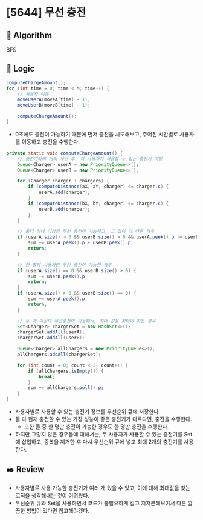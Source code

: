 # [5644] 무선 충전

## :pushpin: **Algorithm**

BFS

## :round_pushpin: **Logic**

```java
computeChargeAmount();
for (int time = 0; time < M; time++) {
    // 사용자 이동
    moveUserA(moveA[time] - 1);
    moveUserB(moveB[time] - 1);

    computeChargeAmount();
}
```

- 0초에도 충전이 가능하기 때문에 먼저 충전을 시도해보고, 주어진 시간별로 사용자를 이동하고 충전을 수행한다.

```java
private static void computeChargeAmount() {
    // 충전기와의 거리 계산 후, 각 사용자가 사용할 수 있는 충전기 저장
    Queue<Charger> userA = new PriorityQueue<>();
    Queue<Charger> userB = new PriorityQueue<>();

    for (Charger charger : chargers) {
        if (computeDistance(aX, aY, charger) <= charger.c) {
            userA.add(charger);
        }
        if (computeDistance(bX, bY, charger) <= charger.c) {
            userB.add(charger);
        }
    }

    // 둘다 하나 이상의 무선 충전이 가능하고, 그 값이 다 다른 경우
    if (userA.size() > 0 && userB.size() > 0 && userA.peek().p != userB.peek().p) {
        sum += userA.peek().p + userB.peek().p;
        return;
    }

    // 한 명의 사용자만 무선 충전이 가능한 경우
    if (userA.size() == 0 && userB.size() > 0) {
        sum += userB.peek().p;
        return;
    }
    if (userA.size() > 0 && userB.size() == 0) {
        sum += userA.peek().p;
        return;
    }

    // 두 개 이상의 무선충전이 가능해서, 최대 값을 찾아야 하는 경우
    Set<Charger> chargerSet = new HashSet<>();
    chargerSet.addAll(userA);
    chargerSet.addAll(userB);

    Queue<Charger> allChargers = new PriorityQueue<>();
    allChargers.addAll(chargerSet);

    for (int count = 0; count < 2; count++) {
        if (allChargers.isEmpty()) {
            break;
        }
        sum += allChargers.poll().p;
    }
}
```

- 사용자별로 사용할 수 있는 충전기 정보를 우선순위 큐에 저장한다.
- 둘 다 현재 충전할 수 있는 가장 성능이 좋은 충전기가 다르다면, 충전을 수행한다.
  - 또한 둘 중 한 명만 충전이 가능한 경우도 한 명만 충전을 수행한다.
- 하지만 그렇지 않은 경우들에 대해서는, 두 사용자가 사용할 수 있는 충전기를 Set에 삽입하고, 중복을 제거한 후 다시 우선순위 큐에 넣고 최대 2개의 충전기를 사용한다.

## :black_nib: **Review**
- 사용자별로 사용 가능한 충전기가 여러 개 있을 수 있고, 이에 대해 최대값을 찾는 로직을 생각해내는 것이 어려웠다.
- 우선순위 큐와 Set을 사용하면서 코드가 불필요하게 길고 지저분해보여서 다른 깔끔한 방법이 있다면 참고해야겠다.